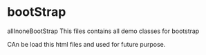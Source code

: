 # bootStrap
allInoneBootStrap
This files contains all demo classes for bootstrap 

CAn be load this html files and used for future purpose.
